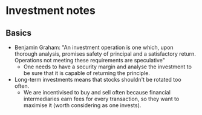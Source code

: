 # Investment notes

## Basics
- Benjamin Graham: "An investment operation is one which, upon thorough analysis, promises safety of principal and a satisfactory return. Operations not meeting these requirements are speculative"
  - One needs to have a security margin and analyse the investment to be sure that it is capable of returning the principle.
- Long-term investments means that stocks shouldn't be rotated too often.
  - We are incentivised to buy and sell often because financial intermediaries earn fees for every transaction, so they want to maximise it (worth considering as one invests).

